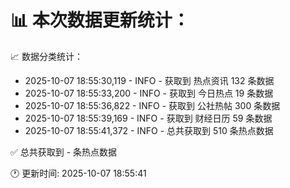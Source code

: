 📊 本次数据更新统计：
==========================

📈 数据分类统计：
- 2025-10-07 18:55:30,119 - INFO - 获取到 热点资讯 132 条数据
- 2025-10-07 18:55:33,200 - INFO - 获取到 今日热点 19 条数据
- 2025-10-07 18:55:36,822 - INFO - 获取到 公社热帖 300 条数据
- 2025-10-07 18:55:39,169 - INFO - 获取到 财经日历 59 条数据
- 2025-10-07 18:55:41,372 - INFO - 总共获取到 510 条热点数据

✅ 总共获取到 - 条热点数据

🕐 更新时间: 2025-10-07 18:55:41
